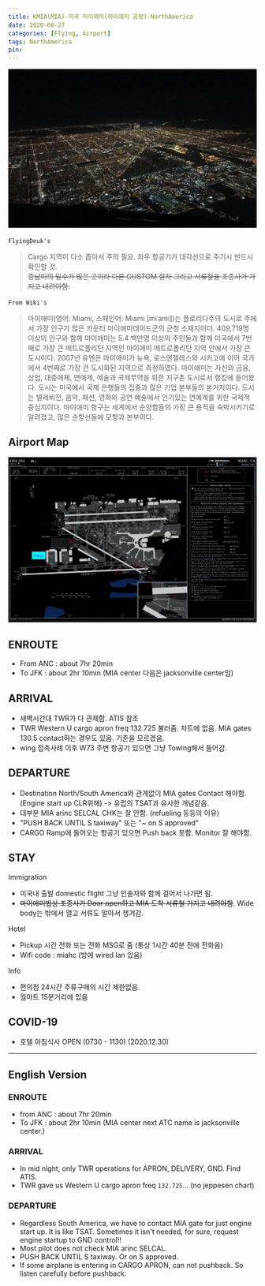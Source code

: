 ```yaml
---
title: KMIA(MIA)-미국 마이에미(마이에미 공항)-NorthAmerica
date: 2020-08-27
categories: [Flying, Airport]
tags: NorthAmerica
pin:
---
```

![mia](/img/flying/airport/mia.jpg)

`FlyingDeuk's`
>Cargo 지역이 다소 좁아서 주의 필요. 좌우 항공기가 대각선으로 주기시 반드시 확인할 것. <br>
~~중남미의 밀수가 많은 곳이라 다른 CUSTOM 절차 그리고 서류철을 조종사가 가지고 내려야함.~~

`From Wiki's`
>마이애미(영어: Miami, 스페인어: Miami [miˈami])는 플로리다주의 도시로 주에서 가장 인구가 많은 카운티 마이애미데이드군의 군청 소재지이다. 409,719명 이상의 인구와 함께 마이애미는 5.4 백만명 이상의 주민들과 함께 미국에서 7번째로 가장 큰 메트로폴리탄 지역인 마이애미 메트로폴리탄 지역 안에서 가장 큰 도시이다. 2007년 유엔은 마이애미가 뉴욕, 로스앤젤레스와 시카고에 이어 국가에서 4번째로 가장 큰 도시화된 지역으로 측정하였다.
마이애미는 자신의 금융, 상업, 대중매체, 연예계, 예술과 국제무역을 위한 지구촌 도시로서 랭킹에 들어왔다. 도시는 미국에서 국제 은행들의 집중과 많은 기업 본부들의 본거지이다. 도시는 텔레비전, 음악, 패션, 영화와 공연 예술에서 인기있는 연예계를 위한 국제적 중심지이다. 마이애미 항구는 세계에서 순양함들의 가장 큰 용적을 숙박시키기로 알려졌고, 많은 순항선들에 모항과 본부이다.

## Airport Map
![mia](/img/flying/airport/mia_ap.jpg)


## ENROUTE
- From ANC : about 7hr 20min
- To JFK : about 2hr 10min (MIA center 다음은 jacksonville center임)

## ARRIVAL
- 새벽시간대 TWR가 다 관제함. ATIS 참조
- TWR Western U cargo apron freq 132.725 불러줌. 차트에 없음. MIA gates 130.5 contact하는 경우도 있음. 기준을 모르겠음.
- wing 접촉사례 이후 W73 주변 항공기 있으면 그냥 Towing해서 들어감.

## DEPARTURE
- Destination North/South America와 관계없이 MIA gates Contact 해야함. (Engine start up CLR위해) -> 유럽의 TSAT과 유사한 개념같음.
- 대부분 MIA arinc SELCAL CHK는 잘 안함. (refueling 등등의 이유)
- "PUSH BACK UNTIL S taxiway" 또는 "~ on S approved"
- CARGO Ramp에 들어오는 항공기 있으면 Push back 못함. Monitor 잘 해야함.

## STAY
Immigration
- 미국내 출발 domestic flight 그냥 인솔자와 함께 걸어서 나가면 됨.
- ~~마이에미법상 조종사가 Door open하고 MIA 도착 서류철 가지고 내려야함~~. Wide body는 밖에서 열고 서류도 알아서 챙겨감.

Hotel
- Pickup 시간 전화 또는 전화 MSG로 줌 (통상 1시간 40분 전에 전화옴)
- Wifi code : miahc (방에 wired lan 있음)

Info
- 편의점 24시간 주류구매의 시간 제한없음.
- 월마트 15분거리에 있음

## COVID-19
- 호텔 아침식사 OPEN (0730 - 1130) (2020.12.30)

--------
## English Version

### ENROUTE
- from ANC : about 7hr 20min
- To JFK : about 2hr 10min (MIA center next ATC name is jacksonville center.)

### ARRIVAL
- In mid night, only TWR operations for APRON, DELIVERY, GND. Find ATIS.
- TWR gave us Western U cargo apron freq `132.725`... (no jeppesen chart)

### DEPARTURE
- Regardless South America, we have to contact MIA gate for just engine start up. It is like TSAT. Sometimes it isn't needed, for sure, request engine startup to GND control!!
- Most pilot does not check MIA arinc SELCAL.
- PUSH BACK UNTIL S taxiway. Or on S approved.
- If some airplane is entering in CARGO APRON, can not pushback. So listen carefully before pushback.
